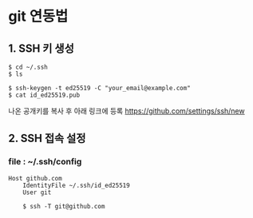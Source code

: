 # git 연동법
## 1. SSH 키 생성
```
$ cd ~/.ssh
$ ls

$ ssh-keygen -t ed25519 -C "your_email@example.com"
$ cat id_ed25519.pub
```
나온 공개키를 복사 후 아래 링크에 등록
https://github.com/settings/ssh/new

## 2. SSH 접속 설정
### file : ~/.ssh/config
```
Host github.com
 	IdentityFile ~/.ssh/id_ed25519
	User git
```
```  
	$ ssh -T git@github.com
```